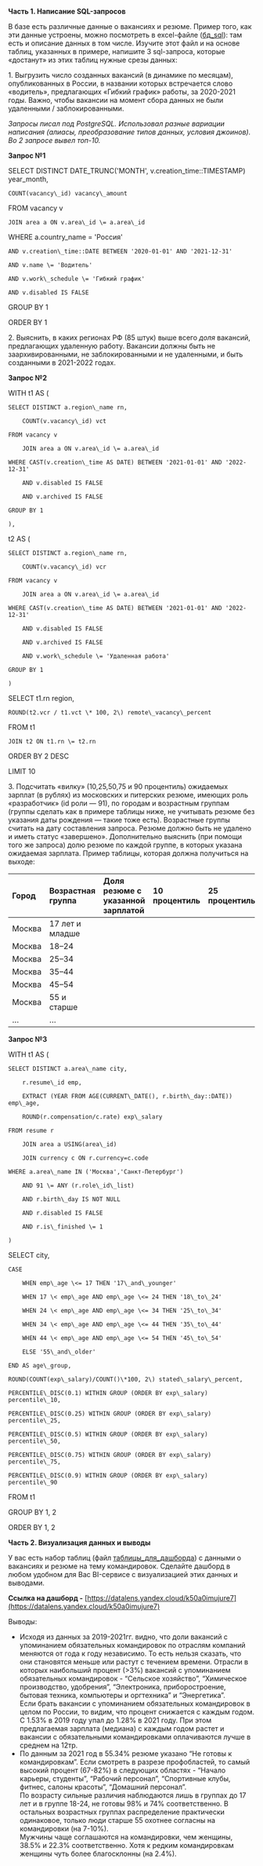 **Часть 1\. Написание SQL-запросов**

В базе есть различные данные о вакансиях и резюме. Пример того, как эти данные устроены, можно посмотреть в excel-файле ([бд\_sql](https://docs.google.com/spreadsheets/d/1AqzBK1bMIsBAAo3qdUQh7i6rh8AWl-TlWW-ackPyN00/edit?usp=sharing)): там есть и описание данных в том числе. Изучите этот файл и на основе таблиц, указанных в примере, напишите 3 sql-запроса, которые «достанут» из этих таблиц нужные срезы данных:

1\.     Выгрузить число созданных вакансий (в динамике по месяцам), опубликованных в России, в названии которых встречается слово «водитель», предлагающих «Гибкий график» работы, за 2020-2021 годы. Важно, чтобы вакансии на момент сбора данных не были удаленными / заблокированными.

*Запросы писал под PostgreSQL. Использовал разные вариации написания (алиасы, преобразование типов данных, условия джоинов). Во 2 запросе вывел топ-10.*

**Запрос №1**

SELECT DISTINCT DATE\_TRUNC('MONTH', v.creation\_time::TIMESTAMP) year\_month,

	COUNT(vacancy\_id) vacancy\_amount

FROM vacancy v

	JOIN area a ON v.area\_id \= a.area\_id

WHERE a.country\_name \= 'Россия'

	AND v.creation\_time::DATE BETWEEN '2020-01-01' AND '2021-12-31'

	AND v.name \= 'Водитель'

	AND v.work\_schedule \= 'Гибкий график'

	AND v.disabled IS FALSE

GROUP BY 1

ORDER BY 1

2\.     Выяснить, в каких регионах РФ (85 штук) выше всего *доля* вакансий, предлагающих удаленную работу. Вакансии должны быть не заархивированными, не заблокированными и не удаленными, и быть созданными в 2021-2022 годах.

**Запрос №2**

WITH t1 AS (

	SELECT DISTINCT a.region\_name rn,

		COUNT(v.vacancy\_id) vct

	FROM vacancy v

		JOIN area a ON v.area\_id \= a.area\_id

	WHERE CAST(v.creation\_time AS DATE) BETWEEN '2021-01-01' AND '2022-12-31'

		AND v.disabled IS FALSE

		AND v.archived IS FALSE

	GROUP BY 1

	),

t2 AS (

	SELECT DISTINCT a.region\_name rn,

		COUNT(v.vacancy\_id) vcr

	FROM vacancy v

		JOIN area a ON v.area\_id \= a.area\_id

	WHERE CAST(v.creation\_time AS DATE) BETWEEN '2021-01-01' AND '2022-12-31'

		AND v.disabled IS FALSE

		AND v.archived IS FALSE

		AND v.work\_schedule \= 'Удаленная работа'

	GROUP BY 1

	)

SELECT t1.rn region,

	ROUND(t2.vcr / t1.vct \* 100, 2\) remote\_vacancy\_percent

FROM t1

	JOIN t2 ON t1.rn \= t2.rn

ORDER BY 2 DESC

LIMIT 10

3\.     Подсчитать «вилку» (10,25,50,75 и 90 процентиль) ожидаемых зарплат (в рублях) из московских и питерских резюме, имеющих роль «разработчик» (id роли — 91), по городам и возрастным группам (группы сделать как в примере таблицы ниже, не учитывать резюме без указания даты рождения — такие тоже есть). Возрастные группы считать на дату составления запроса. Резюме должно быть не удалено и иметь статус «завершено». Дополнительно выяснить (при помощи того же запроса) долю резюме по каждой группе, в которых указана ожидаемая зарплата. Пример таблицы, которая должна получиться на выходе:

| Город | Возрастная группа | Доля резюме с указанной зарплатой | 10 процентиль | 25 процентиль | 50 процентиль (медиана) | 75 процентиль | 90 процентиль |
| :---- | :---- | :---- | :---- | :---- | :---- | :---- | :---- |
| Москва | 17 лет и младше |   |   |   |   |   |   |
| Москва | 18–24 |   |   |   |   |   |   |
| Москва | 25–34 |   |   |   |   |   |   |
| Москва | 35–44 |   |   |   |   |   |   |
| Москва | 45–54 |   |   |   |   |   |   |
| Москва | 55 и старше |   |   |   |   |   |   |
| … | … |   |   |   |   |   |   |

 

**Запрос №3**

WITH t1 AS (

	SELECT DISTINCT a.area\_name city,

		r.resume\_id emp,

		EXTRACT (YEAR FROM AGE(CURRENT\_DATE(), r.birth\_day::DATE)) emp\_age,

		ROUND(r.compensation/c.rate) exp\_salary

	FROM resume r

		JOIN area a USING(area\_id)

		JOIN currency c ON r.currency=c.code

	WHERE a.area\_name IN ('Москва','Санкт-Петербург')

		AND 91 \= ANY (r.role\_id\_list)

		AND r.birth\_day IS NOT NULL

		AND r.disabled IS FALSE

		AND r.is\_finished \= 1

	)

SELECT city,

	CASE 

		WHEN emp\_age \<= 17 THEN '17\_and\_younger'

		WHEN 17 \< emp\_age AND emp\_age \<= 24 THEN '18\_to\_24'

		WHEN 24 \< emp\_age AND emp\_age \<= 34 THEN '25\_to\_34'

		WHEN 34 \< emp\_age AND emp\_age \<= 44 THEN '35\_to\_44'

		WHEN 44 \< emp\_age AND emp\_age \<= 54 THEN '45\_to\_54'

		ELSE '55\_and\_older'

	END AS age\_group,

	ROUND(COUNT(exp\_salary)/COUNT()\*100, 2\) stated\_salary\_percent,

	PERCENTILE\_DISC(0.1) WITHIN GROUP (ORDER BY exp\_salary) percentile\_10,

	PERCENTILE\_DISC(0.25) WITHIN GROUP (ORDER BY exp\_salary) percentile\_25,

	PERCENTILE\_DISC(0.5) WITHIN GROUP (ORDER BY exp\_salary) percentile\_50,

	PERCENTILE\_DISC(0.75) WITHIN GROUP (ORDER BY exp\_salary) percentile\_75,

	PERCENTILE\_DISC(0.9) WITHIN GROUP (ORDER BY exp\_salary) percentile\_90

FROM t1

GROUP BY 1, 2

ORDER BY 1, 2

 

**Часть 2\. Визуализация данных и выводы**

У вас есть набор таблиц (файл [таблицы\_для\_дашборда](https://docs.google.com/spreadsheets/d/194N2boyPof0zvTWf0p57OZwGNOw2tYxuaAWrHEM9RK0/edit?usp=sharing)) с данными о вакансиях и резюме на тему командировок. Сделайте дашборд в любом удобном для Вас BI-сервисе с визуализацией этих данных и выводами. 

**Ссылка на дашборд \-** [https://datalens.yandex.cloud/k50a0imujure7](https://datalens.yandex.cloud/k50a0imujure7)

Выводы: 

- Исходя из данных за 2019-2021гг. видно, что доли вакансий с упоминанием обязательных командировок по отраслям компаний меняются от года к году независимо. То есть нельзя сказать, что они становятся меньше или растут с течением времени. Отрасли в которых наибольший процент (\>3%) вакансий с упоминанием обязательных командировок \- “Сельское хозяйство”, “Химическое производство, удобрения”, “Электроника, приборостроение, бытовая техника, компьютеры и оргтехника” и “Энергетика”.  
  Если брать вакансии с упоминанием обязательных командировок в целом по России, то видим, что процент снижается с каждым годом. С 1.53% в 2019 году упал до 1.28% в 2021 году. При этом предлагаемая зарплата (медиана) с каждым годом растет и вакансии с обязательными командировками оплачиваются лучше в среднем на 12тр.  
- По данным за 2021 год в 55.34% резюме указано “Не готовы к командировкам”. Если смотреть в разрезе профобластей, то самый высокий процент (67-82%) в следующих областях \- “Начало карьеры, студенты”, “Рабочий персонал”, “Спортивные клубы, фитнес, салоны красоты”, “Домашний персонал”.  
  По возрасту сильные различия наблюдаются лишь в группах до 17 лет и в группе 18-24, не готовы 98% и 74% соответственно. В остальных возрастных группах распределение практически одинаковое, только люди старше 55 охотнее согласны на командировки (на 7-10%).  
  Мужчины чаще соглашаются на командировки, чем женщины, 38.5% и 22.3% соответственно. Хотя к редким командировкам женщины чуть более благосклонны (на 2.4%).